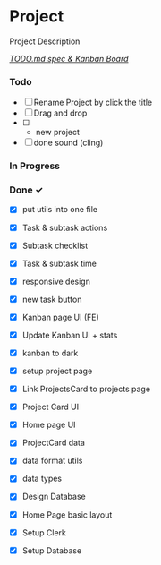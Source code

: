 # Project

Project Description

<em>[TODO.md spec & Kanban Board](https://bit.ly/3fCwKfM)</em>

### Todo

- [ ] Rename Project by click the title  
- [ ] Drag and drop  
- [ ] + new project  
- [ ] done sound (cling)  

### In Progress


### Done ✓

- [x] put utils into one file  
- [x] Task & subtask actions  
- [x] Subtask checklist  
- [x] Task & subtask time  
- [x] responsive design  
- [x] new task button  
- [x] Kanban page UI (FE)  
- [x] Update Kanban UI + stats  
- [x] kanban to dark  
- [x] setup project page  
- [x] Link ProjectsCard to projects page  
- [x] Project Card UI  
- [x] Home page UI  
- [x] ProjectCard data  
- [x] data format utils  
- [x] data types  
- [x] Design Database  
- [x] Home Page basic layout  
- [x] Setup Clerk  
- [x] Setup Database  

